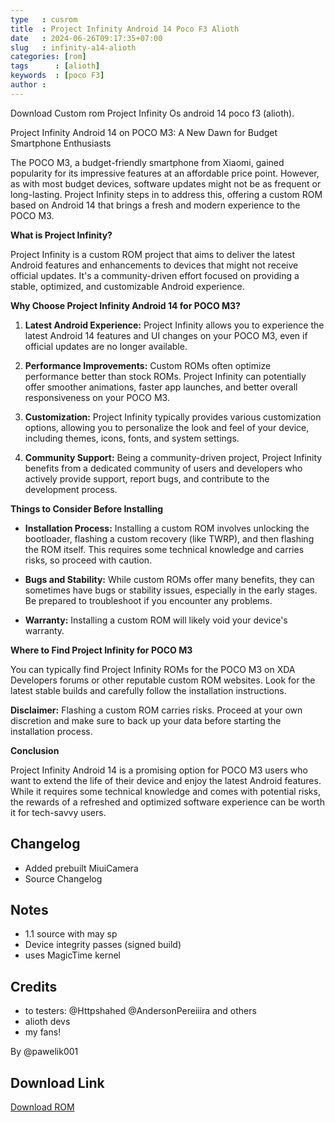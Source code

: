 ```yaml
---
type   : cusrom
title  : Project Infinity Android 14 Poco F3 Alioth
date   : 2024-06-26T09:17:35+07:00
slug   : infinity-a14-alioth
categories: [rom]
tags      : [alioth]
keywords  : [poco F3]
author :
---
```


Download Custom rom Project Infinity Os android 14 poco f3 (alioth).

Project Infinity Android 14 on POCO M3: A New Dawn for Budget Smartphone Enthusiasts

The POCO M3, a budget-friendly smartphone from Xiaomi, gained popularity for its impressive features at an affordable price point. However, as with most budget devices, software updates might not be as frequent or long-lasting. Project Infinity steps in to address this, offering a custom ROM based on Android 14 that brings a fresh and modern experience to the POCO M3.

**What is Project Infinity?**

Project Infinity is a custom ROM project that aims to deliver the latest Android features and enhancements to devices that might not receive official updates. It's a community-driven effort focused on providing a stable, optimized, and customizable Android experience.

**Why Choose Project Infinity Android 14 for POCO M3?**

1. **Latest Android Experience:** Project Infinity allows you to experience the latest Android 14 features and UI changes on your POCO M3, even if official updates are no longer available.

2. **Performance Improvements:** Custom ROMs often optimize performance better than stock ROMs. Project Infinity can potentially offer smoother animations, faster app launches, and better overall responsiveness on your POCO M3.

3. **Customization:** Project Infinity typically provides various customization options, allowing you to personalize the look and feel of your device, including themes, icons, fonts, and system settings.

4. **Community Support:** Being a community-driven project, Project Infinity benefits from a dedicated community of users and developers who actively provide support, report bugs, and contribute to the development process.

**Things to Consider Before Installing**

* **Installation Process:** Installing a custom ROM involves unlocking the bootloader, flashing a custom recovery (like TWRP), and then flashing the ROM itself. This requires some technical knowledge and carries risks, so proceed with caution.

* **Bugs and Stability:** While custom ROMs offer many benefits, they can sometimes have bugs or stability issues, especially in the early stages. Be prepared to troubleshoot if you encounter any problems.

* **Warranty:** Installing a custom ROM will likely void your device's warranty.

**Where to Find Project Infinity for POCO M3**

You can typically find Project Infinity ROMs for the POCO M3 on XDA Developers forums or other reputable custom ROM websites. Look for the latest stable builds and carefully follow the installation instructions.

**Disclaimer:** Flashing a custom ROM carries risks. Proceed at your own discretion and make sure to back up your data before starting the installation process.

**Conclusion**

Project Infinity Android 14 is a promising option for POCO M3 users who want to extend the life of their device and enjoy the latest Android features. While it requires some technical knowledge and comes with potential risks, the rewards of a refreshed and optimized software experience can be worth it for tech-savvy users.


## Changelog
- Added prebuilt MiuiCamera
- Source Changelog

## Notes
- 1.1 source with may sp
- Device integrity passes (signed build)
- uses MagicTime kernel

## Credits
- to testers: @Httpshahed @AndersonPereiiira and others
- alioth devs
- my fans!

By @pawelik001

## Download Link
[Download ROM](https://pawelik.vercel.app/)

